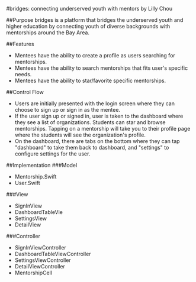 #bridges: connecting underserved youth with mentors by Lilly Chou

##Purpose
bridges is a platform that bridges the underserved youth and higher
education by connecting youth of diverse backgrounds with mentorships around the
Bay Area.

##Features 
- Mentees have the ability to create a profile as users searching for mentorships.
- Mentees have the ability to search mentorships that fits user's
specific needs. 
- Mentees have the ability to star/favorite specific mentorships.

##Control Flow  
- Users are initially presented with the login screen where they
can choose to sign up or sign in as the mentee.  
- If the user sign up or signed
in, user is taken to the dashboard where they see a list of organizations.
Students can star and browse mentorships.
Tapping on a mentorship will take you to their profile page where the students
will see the organization's profile.
- On the dashboard, there are tabs on the bottom where they can tap "dashboard" to take them back to
dashboard, and "settings" to configure settings for the user.

##Implementation 
###Model 
- Mentorship.Swift 
- User.Swift

###View 
- SignInView
- DashboardTableVie
- SettingsView
- DetailView

###Controller 
- SignInViewController 
- DashboardTableViewController 
- SettingsViewController
- DetailViewController
- MentorshipCell
